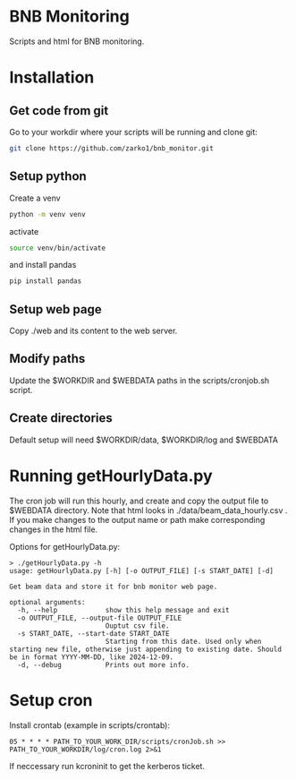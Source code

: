# BNB Monitoring
Scripts and html for BNB monitoring.

# Installation

## Get code from git

Go to your workdir where your scripts will be running and clone git:
```bash
git clone https://github.com/zarko1/bnb_monitor.git
```

## Setup python

Create a venv
```bash
python -m venv venv
```
activate
```bash
source venv/bin/activate
```
and install pandas
```bash
pip install pandas
```

## Setup web page

Copy ./web and its content to the web server.

## Modify paths
Update the $WORKDIR and $WEBDATA paths in the scripts/cronjob.sh script.

## Create directories
Default setup will need $WORKDIR/data, $WORKDIR/log and $WEBDATA

# Running getHourlyData.py

The cron job will run this hourly, and create and copy the output file to $WEBDATA directory. Note that html looks in ./data/beam_data_hourly.csv . If you make changes to the output name or path make corresponding changes in the html file.

Options for <span>getHourlyData.py<span>:
```
> ./getHourlyData.py -h
usage: getHourlyData.py [-h] [-o OUTPUT_FILE] [-s START_DATE] [-d]

Get beam data and store it for bnb monitor web page.

optional arguments:
  -h, --help            show this help message and exit
  -o OUTPUT_FILE, --output-file OUTPUT_FILE
                        Ouptut csv file.
  -s START_DATE, --start-date START_DATE
                        Starting from this date. Used only when starting new file, otherwise just appending to existing date. Should be in format YYYY-MM-DD, like 2024-12-09.
  -d, --debug           Prints out more info.

```

# Setup cron

Install crontab (example in scripts/crontab):
```
05 * * * * PATH_TO_YOUR_WORK_DIR/scripts/cronJob.sh >> PATH_TO_YOUR_WORKDIR/log/cron.log 2>&1
```
If neccessary run kcroninit to get the kerberos ticket.

